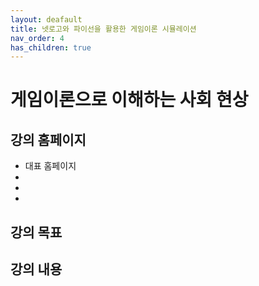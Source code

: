 ```yaml
---
layout: deafault
title: 넷로고와 파이선을 활용한 게임이론 시뮬레이션
nav_order: 4
has_children: true
---
```


# 게임이론으로 이해하는 사회 현상

## 강의 홈페이지

- 대표 홈페이지
-
- 
- 



## 강의 목표



## 강의 내용
